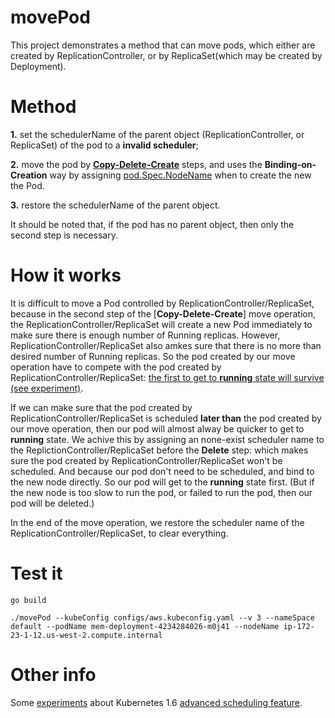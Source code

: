 # movePod #
This project demonstrates a method that can move pods, which either are created by ReplicationController, or by ReplicaSet(which may be created by Deployment).

# Method #
**1.** set the schedulerName of the parent object (ReplicationController, or ReplicaSet) of the pod to a **invalid scheduler**; 

**2.** move the pod by [**Copy-Delete-Create**](https://github.com/songbinliu/movePod/blob/master/util.go#L284) steps, and uses the **Binding-on-Creation** way by assigning [pod.Spec.NodeName](https://github.com/kubernetes/client-go/blob/master/pkg/api/v1/types.go#L2470)
when to create the new the Pod. 

**3.** restore the schedulerName of the parent object.

It should be noted that, if the pod has no parent object, then only the second step is necessary.

# How it works #

It is difficult to move a Pod controlled by ReplicationController/ReplicaSet, because in the second step of the [**Copy-Delete-Create**] move operation, the ReplicationController/ReplicaSet will create a new Pod immediately to make sure there is enough number of Running replicas. However, ReplicationController/ReplicaSet also amkes sure that there is no more than desired number of Running replicas. So the pod created by our move operation have to compete with the pod created by ReplicationController/ReplicaSet: [the first to get to **running** state will survive (see experiment)](https://gist.github.com/songbinliu/7576bd84bab50f4e399d979d7998cdf6#an-experiment).

If we can make sure that the pod created by ReplicationController/ReplicaSet is scheduled **later than** the pod 
created by our move operation, then our pod will almost alway be quicker to get to **running** state. We achive this by assigning an none-exist scheduler name to the ReplictionController/ReplicaSet before the **Delete** step: which makes sure 
the pod created by ReplicationController/ReplicaSet won't be scheduled. And because our pod don't need to be scheduled, and bind to the new node directly. So our pod will get to the **running** state first. (But if the new node is too slow to run the pod, or failed to run the pod, then our pod will be deleted.)

In the end of the move operation, we restore the scheduler name of the ReplicationController/ReplicaSet, to clear everything.


# Test it #

```console
go build

./movePod --kubeConfig configs/aws.kubeconfig.yaml --v 3 --nameSpace default --podName mem-deployment-4234284026-m0j41 --nodeName ip-172-23-1-12.us-west-2.compute.internal

```


# Other info #
Some [experiments](https://gist.github.com/songbinliu/6b28a15ac718a070ab66cff44f0cc056) about Kubernetes 1.6 [advanced scheduling feature](http://blog.kubernetes.io/2017/03/advanced-scheduling-in-kubernetes.html).
